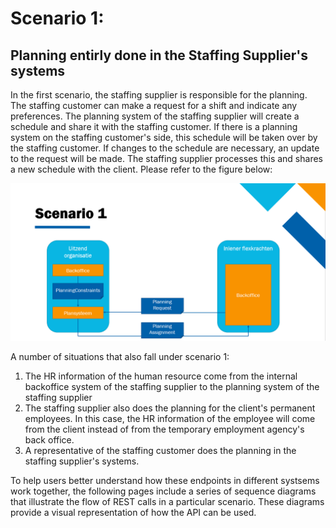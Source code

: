 # Scenario 1:

## Planning entirly done in the Staffing Supplier's systems

In the first scenario, the staffing supplier is responsible for the planning. The staffing customer can make a request for a shift and indicate any preferences. The planning system of the staffing supplier will create a schedule and share it with the staffing customer. If there is a planning system on the staffing customer's side, this schedule will be taken over by the staffing customer. If changes to the schedule are necessary, an update to the request will be made. The staffing supplier processes this and shares a new schedule with the client. Please refer to the figure below:

![](../../../static/img/Scenario1.png)

A number of situations that also fall under scenario 1:

1. The HR information of the human resource come from the internal backoffice system of the staffing supplier to the planning system of the staffing supplier
2. The staffing supplier also does the planning for the client's permanent employees. In this case, the HR information of the employee will come from the client instead of from the temporary employment agency's back office.
3. A representative of the staffing customer does the planning in the staffing supplier's systems.

To help users better understand how these endpoints in different systsems work together, the following pages include a series of sequence diagrams that illustrate the flow of REST calls in a particular scenario. These diagrams provide a visual representation of how the API can be used.
